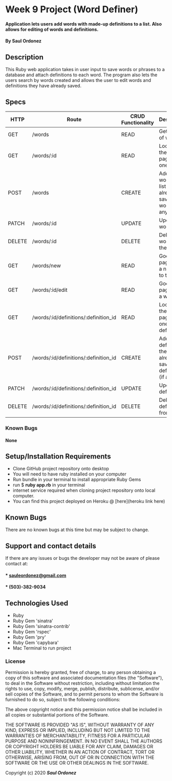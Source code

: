 # Week 9 Project (Word Definer)

#### Application lets users add words with made-up definitions to a list. Also allows for editing of words and definitions.

#### By **Saul Ordonez**

## Description

This Ruby web application takes in user input to save words or phrases to a database and attach definitions to each word. The program also lets the users search by words created and allows the user to edit words and definitions they have already saved.

## Specs
HTTP | Route | CRUD Functionality | Description
--- | --- | --- |---
GET | /words | READ | Gets a list of words
GET | /words/:id | READ | Looks at the details page for one word
POST | /words | CREATE | Adds a new word to the list of already saved words (if any)
PATCH | /words/:id | UPDATE | Updates a word
DELETE | /words/:id | DELETE | Deletes a word from the list
GET | /words/new | READ | Goes to the page to add a new word to the list
GET | /words/:id/edit | READ | Goes to the page to edit a word
GET | /words/:id/definitions/:definition_id | READ | Looks at the details page for one definition
POST | /words/:id/definitions/:definition_id | CREATE | Adds a new definition to the list of already saved definitions (if any)
PATCH | /words/:id/definitions/:definition_id | UPDATE | Updates a definition
DELETE | /words/:id/definitions/:definition_id | DELETE | Deletes a definition from the list

### Known Bugs
#### None

## Setup/Installation Requirements

* Clone GitHub project repository onto desktop
* You will need to have ruby installed on your computer
* Run bundle in your terminal to install appropriate Ruby Gems
* run $ **ruby app.rb** in your terminal
* internet service required when cloning project repository onto local computer.
* You can find this project deployed on Heroku @ [here](heroku link here)

## Known Bugs

There are no known bugs at this time but may be subject to change.

## Support and contact details

If there are any issues or bugs the developer may not be aware of please contact at:

#### * sauleordonez@gmail.com
#### * (503)-382-9034

## Technologies Used

* Ruby
* Ruby Gem 'sinatra'
* Ruby Gem 'sinatra-contrib'
* Ruby Gem 'rspec'
* Ruby Gem 'pry'
* Ruby Gem 'capybara'
* Mac Terminal to run project

### License

Permission is hereby granted, free of charge, to any person obtaining a copy
of this software and associated documentation files (the "Software"), to deal
in the Software without restriction, including without limitation the rights
to use, copy, modify, merge, publish, distribute, sublicense, and/or sell
copies of the Software, and to permit persons to whom the Software is
furnished to do so, subject to the following conditions:

The above copyright notice and this permission notice shall be included in all
copies or substantial portions of the Software.

THE SOFTWARE IS PROVIDED "AS IS", WITHOUT WARRANTY OF ANY KIND, EXPRESS OR
IMPLIED, INCLUDING BUT NOT LIMITED TO THE WARRANTIES OF MERCHANTABILITY,
FITNESS FOR A PARTICULAR PURPOSE AND NONINFRINGEMENT. IN NO EVENT SHALL THE
AUTHORS OR COPYRIGHT HOLDERS BE LIABLE FOR ANY CLAIM, DAMAGES OR OTHER
LIABILITY, WHETHER IN AN ACTION OF CONTRACT, TORT OR OTHERWISE, ARISING FROM,
OUT OF OR IN CONNECTION WITH THE SOFTWARE OR THE USE OR OTHER DEALINGS IN THE
SOFTWARE.

Copyright (c) 2020 **_Saul Ordonez_**
